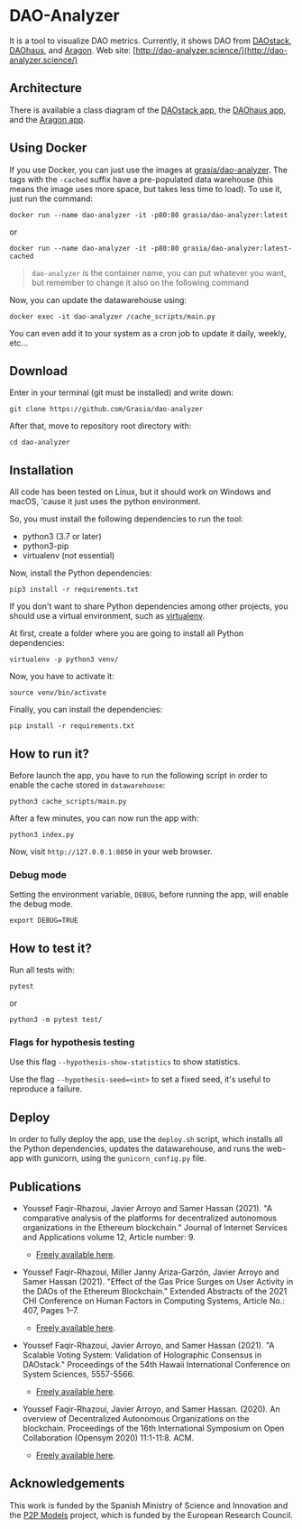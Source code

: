 # DAO-Analyzer
It is a tool to visualize DAO metrics. Currently, it shows DAO from [DAOstack](https://daostack.io/), [DAOhaus](https://daohaus.club/), and [Aragon](https://aragon.org/). Web site: [http://dao-analyzer.science/](http://dao-analyzer.science/)

## Architecture
There is available a class diagram of the [DAOstack app](https://github.com/Grasia/dao-analyzer/blob/master/src/apps/daostack/class_diagram.png), the [DAOhaus app](https://github.com/Grasia/dao-analyzer/blob/master/src/apps/daohaus/class_diagram.png), and the [Aragon app](https://github.com/Grasia/dao-analyzer/blob/master/src/apps/aragon/class_diagram.png).

## Using Docker
If you use Docker, you can just use the images at [grasia/dao-analyzer](https://hub.docker.com/r/grasia/dao-analyzer). The tags with the `-cached` suffix have a pre-populated data warehouse (this means the image uses more space, but takes less time to load). To use it, just run the command:

```
docker run --name dao-analyzer -it -p80:80 grasia/dao-analyzer:latest
```

or

```
docker run --name dao-analyzer -it -p80:80 grasia/dao-analyzer:latest-cached
```

> `dao-analyzer` is the container name, you can put whatever you want, but remember
> to change it also on the following command

Now, you can update the datawarehouse using:

```
docker exec -it dao-analyzer /cache_scripts/main.py
```

You can even add it to your system as a cron job to update it daily, weekly, etc...

## Download
Enter in your terminal (git must be installed) and write down:

`git clone https://github.com/Grasia/dao-analyzer`

After that, move to repository root directory with:

`cd dao-analyzer`

## Installation
All code has been tested on Linux, but it should work on Windows and macOS, 'cause it just uses the python environment.

So, you must install the following dependencies to run the tool:

* python3 (3.7 or later)
* python3-pip
* virtualenv (not essential)

Now, install the Python dependencies:

`pip3 install -r requirements.txt`

If you don't want to share Python dependencies among other projects, you should use a virtual environment, such as [virtualenv](https://docs.python-guide.org/dev/virtualenvs/).

At first, create a folder where you are going to install all Python dependencies:

`virtualenv -p python3 venv/`

Now, you have to activate it:

`source venv/bin/activate`

Finally, you can install the dependencies:

`pip install -r requirements.txt`

## How to run it?
Before launch the app, you have to run the following script in order to enable the cache stored in `datawarehouse`:

`python3 cache_scripts/main.py`

After a few minutes, you can now run the app with:

`python3 index.py`

Now, visit `http://127.0.0.1:8050` in your web browser.

### Debug mode
Setting the environment variable, `DEBUG`, before running the app, will enable the debug mode.

`export DEBUG=TRUE`

## How to test it?
Run all tests with:

`pytest`

or

`python3 -m pytest test/`

### Flags for hypothesis testing
Use this flag `--hypothesis-show-statistics` to show statistics.

Use the flag `--hypothesis-seed=<int>` to set a fixed seed, it's useful to reproduce a failure.

## Deploy
In order to fully deploy the app, use the `deploy.sh` script, which installs all the Python dependencies, updates the datawarehouse, and runs the web-app with gunicorn, using the `gunicorn_config.py` file.

## Publications
* Youssef Faqir-Rhazoui, Javier Arroyo and Samer Hassan (2021). "A comparative analysis of the platforms for decentralized autonomous organizations in the Ethereum blockchain." Journal of Internet Services and Applications volume 12, Article number: 9.
    * [Freely available here](https://jisajournal.springeropen.com/articles/10.1186/s13174-021-00139-6).

* Youssef Faqir-Rhazoui, Miller Janny Ariza-Garzón, Javier Arroyo and Samer Hassan (2021). "Effect of the Gas Price Surges on User Activity in the DAOs of the Ethereum Blockchain." Extended Abstracts of the 2021 CHI Conference on Human Factors in Computing Systems, Article No.: 407, Pages 1–7.
    * [Freely available here](https://dl.acm.org/doi/pdf/10.1145/3411763.3451755?casa_token=cU40LWnMO0EAAAAA:608tLS07Ya0KuhrBXihSSCRqMV72jDOu0XfP3jXnH64z4c2glcY43w69feOikee4t2oxoQ4doxAFjg).

* Youssef Faqir-Rhazoui, Javier Arroyo, and Samer Hassan (2021). "A Scalable Voting System: Validation of Holographic Consensus in DAOstack." Proceedings of the 54th Hawaii International Conference on System Sciences, 5557-5566.
    * [Freely available here](https://scholarspace.manoa.hawaii.edu/bitstream/10125/71296/0543.pdf).

* Youssef Faqir-Rhazoui, Javier Arroyo, and Samer Hassan. (2020). An overview of Decentralized Autonomous Organizations on the blockchain. Proceedings of the 16th International Symposium on Open Collaboration (Opensym 2020) 11:1-11:8. ACM. 
    * [Freely available here](https://opensym.org/wp-content/uploads/2020/08/os20-paper-a11-el-faqir.pdf).

## Acknowledgements
This work is funded by the Spanish Ministry of Science and Innovation and the [P2P Models](https://p2pmodels.eu/) project, which is funded by the European Research Council.
